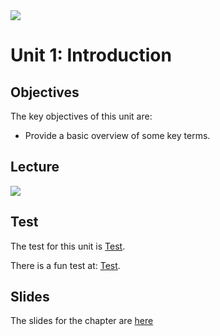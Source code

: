 <img src="https://github.com/billbuchanan/csn09112/blob/master/zadditional/top_csn09112.png"/>

# Unit 1: Introduction

## Objectives
The key objectives of this unit are:</p>
<ul>
  <li>Provide a basic overview of some key terms.</li>
</ul>

## Lecture
[![](http://img.youtube.com/vi/V_gStFDBlBA/0.jpg)](https://youtu.be/V_gStFDBlBA "Introduction")

  
## Test
<p>The test for this unit is <a href="https://asecuritysite.com/tests/tests?sortBy=sfc01">Test</a>.</p>
<p>There is a fun test at: <a href="https://asecuritysite.com/tests/fun?sortBy=sfc01">Test</a>.</p>

## Slides
The slides for the chapter are [here](https://github.com/billbuchanan/csn09112/blob/master/week02_ids/lecture/unit01_fun.pdf)




